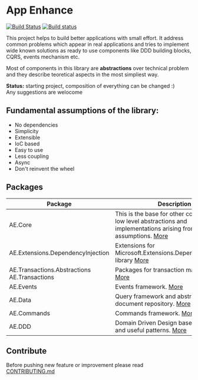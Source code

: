 # App Enhance
[![Build Status](https://travis-ci.org/app-enhance/ae-core.svg?branch=master)](https://travis-ci.org/app-enhance/ae-core)
[![Build status](https://ci.appveyor.com/api/projects/status/yjktwfhrd9can0af/branch/master?svg=true)](https://ci.appveyor.com/project/Ermesx/ae-core/branch/master)

This project helps to build better applications with small effort. It address 
common problems which appear in real applications and tries to implement wide
known solutions as ready to use components like DDD building blocks, CQRS, 
events mechanism etc.

Most of components in this library are **abstractions** over technical problem and they describe teoretical 
aspects in the most simpliest way.

**Status:** starting project, composition of everything can be changed :)  
Any suggestions are welocome

## Fundamental assumptions of the library:
* No dependencies
* Simplicity
* Extensible
* IoC based
* Easy to use
* Less coupling
* Async
* Don't reinvent the wheel 

## Packages

| Package     | Description                                                                                                                                                             |
|-------------|-------------------------------------------------------------------------------------------------------------------------------------------------------------------------|
| AE.Core     | This is the base for other components with low level abstractions and implementations arising from assumptions. [More](https://github.com/app-enhance/ae-core/wiki/AE.Core) |
| AE.Extensions.DependencyInjection   | Extensions for Microsoft.Extensions.DependencyInjection library [More](https://github.com/app-enhance/ae-core/wiki/AE.Extensions.DependencyInjection)                                                                                                                                                 |
| AE.Transactions.Abstractions  AE.Transactions | Packages for transaction managment [More](https://github.com/app-enhance/ae-core/wiki/AE.Transactions)                                                                                                                                                 |
| AE.Events   | Events framework. [More](https://github.com/app-enhance/ae-core/wiki/AE.Events)                                                                                                                                                 |
| AE.Data     | Query framework and abstractions over document repository. [More](https://github.com/app-enhance/ae-core/wiki/AE.Data)                                                                                                         |
| AE.Commands | Commands framework. [More](https://github.com/app-enhance/ae-core/wiki/AE.Commands)                                                                                                                                                |
| AE.DDD      | Domain Driven Design base components and useful patterns. [More](https://github.com/app-enhance/ae-core/wiki/AE.DDD)                                                                                                          |
## Contribute
Before pushing new feature or improvement please read [CONTRIBUTING.md](https://github.com/app-enhance/ae-core/blob/master/CONTRIBUTING.md)
